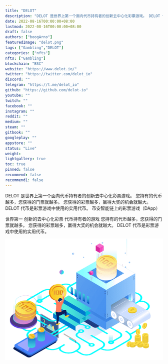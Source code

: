 ```yaml
---
title: "DELOT"
description: "DELOT 是世界上第一个面向代币持有者的创新去中心化彩票游戏。 DELOT 代币是彩票游戏中使用的实用代币。"
date: 2022-08-16T00:00:00+08:00
lastmod: 2022-08-16T00:00:00+08:00
draft: false
authors: ["boogArno"]
featuredImage: "delot.png"
tags: ["Gambling","DELOT"]
categories: ["nfts"]
nfts: ["Gambling"]
blockchain: "BSC"
website: "https://www.delot.io/"
twitter: "https://twitter.com/delot_io"
discord: ""
telegram: "https://t.me/delot_io"
github: "https://github.com/delot-io"
youtube: ""
twitch: ""
facebook: ""
instagram: ""
reddit: ""
medium: ""
steam: ""
gitbook: ""
googleplay: ""
appstore: ""
status: "Live"
weight: 
lightgallery: true
toc: true
pinned: false
recommend: false
recommend1: false
---
```

DELOT 是世界上第一个面向代币持有者的创新去中心化彩票游戏。
您持有的代币越多，您获得的门票就越多。
您获得的彩票越多，赢得大奖的机会就越大。
DELOT 代币是彩票游戏中使用的实用代币。
币安智能链上的彩票游戏（DApp）

世界第一
创新的去中心化彩票
代币持有者的游戏
您持有的代币越多，您获得的门票就越多。
您获得的彩票越多，赢得大奖的机会就越大。
DELOT 代币是彩票游戏中使用的实用代币。

![banner-graphic-1](banner-graphic-1.png)
